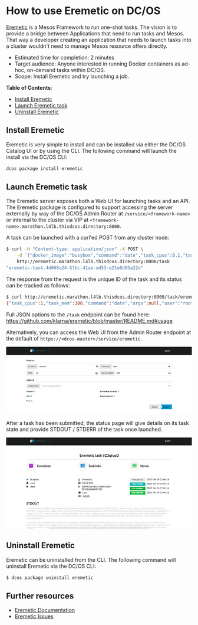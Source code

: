 # How to use Eremetic on DC/OS

[Eremetic](https://github.com/klarna/eremetic) is a Mesos Framework to run one-shot tasks. The vision is to provide a
bridge between Applications that need to run tasks and Mesos. That way a developer creating an application that needs
to launch tasks into a cluster wouldn't need to manage Mesos resource offers directly.

- Estimated time for completion: 2 minutes
- Target audience: Anyone interested in running Docker containers as ad-hoc, on-demand tasks within DC/OS.
- Scope: Install Eremetic and try launching a job.

**Table of Contents**:

- [Install Eremetic](#install-eremetic)
- [Launch Eremetic task](#launch-eremetic-task)
- [Uninstall Eremetic](#uninstall-eremetic)

## Install Eremetic

Eremetic is very simple to install and can be installed via either the DC/OS Catalog UI or by using the CLI. The
following command will launch the install via the DC/OS CLI:

```bash
dcos package install eremetic
```

## Launch Eremetic task

The Eremetic server exposes both a Web UI for launching tasks and an API. The Eremetic package is configured to support
accessing the server externally by way of the DC/OS Admin Router at `/service/<framework-name>` or internal to the
cluster via VIP at `<framework-name>.marathon.l4lb.thisdcos.directory:8000`.

A task can be launched with a curl'ed POST from any cluster node:

```bash
$ curl -H "Content-type: application/json" -X POST \
    -d '{"docker_image":"busybox","command":"date","task_cpus":0.1,"task_mem":100}' \
    http://eremetic.marathon.l4lb.thisdcos.directory:8000/task
"eremetic-task.4d068a24-57bc-41ae-ad53-e21e8d05a22d"
```

The response from the request is the unique ID of the task and its status can be tracked as follows:

```bash
$ curl http://eremetic.marathon.l4lb.thisdcos.directory:8000/task/eremetic-task.4d068a24-57bc-41ae-ad53-e21e8d05a22d
{"task_cpus":1,"task_mem":100,"command":"date","args":null,"user":"root","env":null,"masked_env":null,...}
```

Full JSON options to the `/task` endpoint can be found here:
https://github.com/klarna/eremetic/blob/master/README.md#usage

Alternatively, you can access the Web UI from the Admin Router endpoint at the default of
`https://<dcos-master>/service/eremetic`.

![Eremetic Task UI](img/task-launch-ui.jpg)

After a task has been submitted, the status page will give details on its task state and provide STDOUT / STDERR of
the task once launched.

![Eremetic Task Status UI](img/task-status-ui.jpg)

## Uninstall Eremetic

Eremetic can be uninstalled from the CLI. The following command will uninstall
Eremetic via the DC/OS CLI:

```bash
$ dcos package uninstall eremetic
```

## Further resources

- [Eremetic Documentation](https://github.com/klarna/eremetic#usage)
- [Eremetic Issues](https://github.com/klarna/eremetic/issues)
